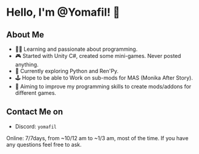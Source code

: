 # Hello, I'm @Yomafil! 👋

## About Me
- 👨‍💻 Learning and passionate about programming.
- 🎮 Started with Unity C#, created some mini-games. Never posted anything.
- 🐍 Currently exploring Python and Ren'Py.
- 🕹️ Hope to be able to Work on sub-mods for MAS (Monika After Story).
- 🚀 Aiming to improve my programming skills to create mods/addons for different games.

## Contact Me on
- Discord: `yomafil`

Online: 7/7days, from ~10/12 am to ~1/3 am, most of the time.
If you have any questions feel free to ask.
